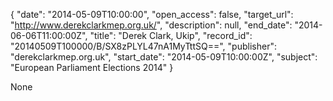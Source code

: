 {
  "date": "2014-05-09T10:00:00", 
  "open_access": false, 
  "target_url": "http://www.derekclarkmep.org.uk/", 
  "description": null, 
  "end_date": "2014-06-06T11:00:00Z", 
  "title": "Derek Clark, Ukip", 
  "record_id": "20140509T100000/B/SX8zPLYL47nA1MyTttSQ==", 
  "publisher": "derekclarkmep.org.uk", 
  "start_date": "2014-05-09T10:00:00Z", 
  "subject": "European Parliament Elections 2014"
}

None